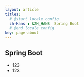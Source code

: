 ```yaml
---
layout: article
titles:
  # @start locale config
  zh-Hans : &ZH_HANS  Spring Boot
  # @end locale config
key: page-about
---
```


## Spring Boot

- 123
- 123

